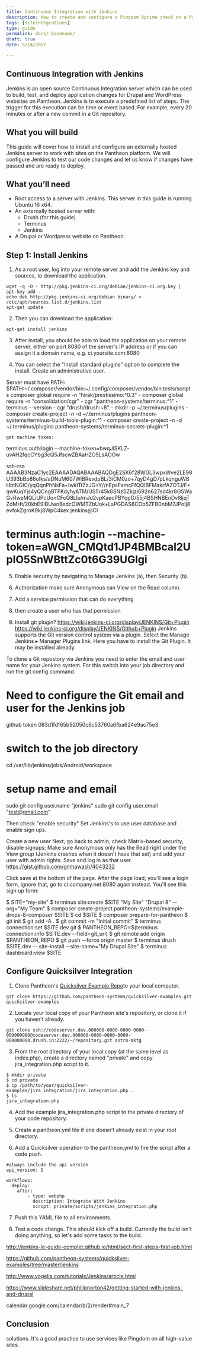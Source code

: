 ```yaml
---
title: Continuous Integration with Jenkins
description: How to create and configure a Pingdom Uptime check on a Pantheon site.
tags: [siteintegrations]
type: guide
permalink: docs/:basename/
draft: true
date: 5/14/2017

---
```


## Continuous Integration with Jenkins

Jenkins is an open source Continuous Integration server which can be used to build, test, and deploy application changes for Drupal and WordPress websites on Pantheon. Jenkins is to execute a predefined list of steps. The trigger for this execution can be time or event based. For example, every 20 minutes or after a new commit in a Git repository.

## What you will build

This guide will cover how to install and configure an externally hosted Jenkins server to work with sites on the Pantheon platform. We will configure Jenkins to test our code changes and let us know if changes have passed and are ready to deploy.

## What you’ll need

- Root access to a server with Jenkins. This server in this guide is running Ubuntu 16 x64.
- An externally hosted server with:
    - Drush (for this guide)
    - Terminus
    - Jenkins
- A Drupal or Wordpress website on Pantheon.

## Step 1: Install Jenkins

1.  As a root user, log into your remote server and add the Jenkins key and sources, to download the application.

```
wget -q -O - http://pkg.jenkins-ci.org/debian/jenkins-ci.org.key | apt-key add -
echo deb http://pkg.jenkins-ci.org/debian binary/ > /etc/apt/sources.list.d/jenkins.list
apt-get update
```

2. Then you can download the application:

```
apt-get install jenkins
```

3. After install, you should be able to load the application on your remote server, either on port 8080 of the server's IP address or if you can assign it a domain name, e.g. ci.yoursite.com:8080

4. You can select the "Install standard plugins" option to complete the install. Create an administrative user. 	

Server must have 
PATH: $PATH:~/.composer/vendor/bin:~/.config/composer/vendor/bin:tests/scripts
composer global require -n "hirak/prestissimo:^0.3"
    - composer global require -n "consolidation/cgr"
    - cgr "pantheon-systems/terminus:^1"
    - terminus --version
    - cgr "drush/drush:~8"
    - mkdir -p ~/.terminus/plugins
    - composer create-project -n -d ~/.terminus/plugins pantheon-systems/terminus-build-tools-plugin:^1
    - composer create-project -n -d ~/.terminus/plugins pantheon-systems/terminus-secrets-plugin:^1
    
    get machine token:

terminus auth:login --machine-token=bwqJiSKLZ-uvAH2fqcCYbg3cQ5JfscwZBAaHZO5LsAOOw

ssh-rsa AAAAB3NzaC1yc2EAAAADAQABAAABAQDgE2SK6f28WGL3wpxWve2LE98U393bBp86oIks/aDNuM607WiBRevdpBL/3iCM0zo+7qyD4gD7pLkqnguWBHbtNGlC/yqQqnPhNsFa+IwkITtZzJG+Y//nEpsFamcFfQQIBFMakrfAZOTJ/F+qwKuqYjs4yQCngBTFKdyhyATM/US5r45k6SNzSZkjzi692n627sd4kr8GSWaGvRweMQLiUPcUonCFcQ8Llu/mJd2vpKaecPBYopG/55j4BSHNBEnDvl8jqTZdMHt/20khE9lBUwnBsdcOWMTZbUok+LsPGDAS6COb5ZFB0nbM7JPoIj8evfokZgroK9kj8WpC4kex jenkins@CI

# terminus auth:login --machine-token=aWGN_CMQtd1JP4BMBcaI2UpIO5SnWBttZc0t6G39UGlgi

5. Enable security by navigating to Manage Jenkins (a), then Security (b).

6. Authorization make sure Anonymous can View on the Read column.

7. Add a service permission that can do everything
 
8. then create a user who has that permission

9. Install git plugin?
https://wiki.jenkins-ci.org/display/JENKINS/Git+Plugin
https://wiki.jenkins-ci.org/display/JENKINS/Github+Plugin
Jenkins supports the Git version control system via a plugin. Select the Manage Jenkins ▸ Manager Plugins link. Here you have to install the Git Plugin. It may be installed already.

To clone a Git repostory via Jenkins you need to enter the email and user name for your Jenkins system. For this switch into your job directory and run the git config command.

# Need to configure the Git email and user for the Jenkins job
github token 083d1fdf65b92050c6c53760a6fba624e9ac75e3

# switch to the job directory
cd /var/lib/jenkins/jobs/Android/workspace

# setup name and email
sudo git config user.name "jenkins"
sudo git config user.email "test@gmail.com"

Then check "enable security"
Set Jenkins's to use user database and enable sign ups.

Create a new user
Next, go back to admin, check Matrix-based security, disable signups;
Make sure Anonymous only has the Read right under the View group (Jenkins crashes when it doesn't have that set) and add your user with admin rights. Save and log in as that user.
https://gist.github.com/gmhawash/4043232

Click save at the bottom of the page. After the page load, you'll see a login form, ignore that, go to ci.company.net:8080 again instead. You'll see this sign up form:


$ SITE="my-site"
$ terminus site:create $SITE "My Site" "Drupal 8" --org="My Team"
$ composer create-project pantheon-systems/example-drops-8-composer $SITE
$ cd $SITE
$ composer prepare-for-pantheon
$ git init
$ git add -A .
$ git commit -m "Initial commit"
$ terminus  connection:set $SITE.dev git
$ PANTHEON_REPO=$(terminus connection:info $SITE.dev --field=git_url)
$ git remote add origin $PANTHEON_REPO
$ git push --force origin master
$ terminus drush $SITE.dev -- site-install --site-name="My Drupal Site"
$ terminus dashboard:view $SITE

## Configure Quicksilver Integration
 
1. Clone Pantheon's [Quicksilver Example Repo](https://github.com/pantheon-systems/quicksilver-examples)to your local computer.

```
git clone https://github.com/pantheon-systems/quicksilver-examples.git quicksilver-examples

```

2. Locate your local copy of your Pantheon site's repository, or clone it if you haven't already.

```
git clone ssh://codeserver.dev.000000-0000-0000-0000-000000000@codeserver.dev.000000-0000-0000-0000-000000000.drush.in:2222/~/repository.git astro-mktg
```

3. From the root directory of your local copy (at the same level as index.php), create a directory named "private" and copy jira_integration.php script to it.

```
$ mkdir private
$ cd private
$ cp /path/to/your/quicksilver-examples/jira_integration/jira_integration.php .
$ ls
jira_integration.php
```

4. Add the example jira_integration.php script to the private directory of your code repository.

5. Create a pantheon.yml file if one doesn't already exist in your root directory.

6. Add a Quicksilver operation to the pantheon.yml to fire the script after a code push.
   
```
#always include the api version
api_version: 1

workflows:
  deploy:
    after:
        - type: webphp
          description: Integrate With Jenkins
          script: private/scripts/jenkins_integration.php
```

7. Push this YAML file to all environments.

8. Test a code change. This should kick off a build. Currently the build isn't doing anything, so let's add some tasks to the build.

http://jenkins-le-guide-complet.github.io/html/sect-first-steps-first-job.html

https://github.com/pantheon-systems/quicksilver-examples/tree/master/jenkins

http://www.vogella.com/tutorials/Jenkins/article.html

https://www.slideshare.net/philipnorton42/getting-started-with-jenkins-and-drupal

calendar.google.com/calendar/b/2/render#main_7

## Conclusion
solutions. It's a good practice to use services like Pingdom on all high-value sites.